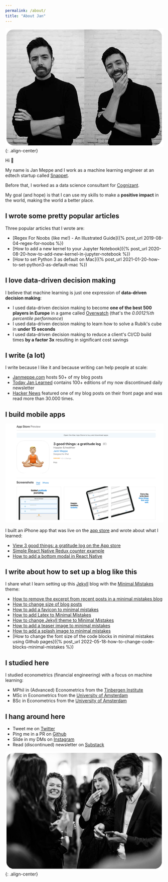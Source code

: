 ```yaml
---
permalink: /about/
title: "About Jan"
---
```


<img src="/assets/images/bio-photo5.jpg" style="max-height: 500px">{: .align-center}


Hi 👋

My name is Jan Meppe and I work as a machine learning engineer at an edtech
startup called [Snappet](https://www.snappet.org/). 

Before that, I worked as a data science consultant for [Cognizant](https://en.wikipedia.org/wiki/Cognizant).

My goal (and hope) is that I can use my skills to make a **positive impact** in the world, making the world a better place.

## I wrote some pretty popular articles

Three popular articles that I wrote are:

* [Regex For Noobs (like me!) - An Illustrated Guide]({% post_url 2019-08-04-regex-for-noobs %})
* [How to add a new kernel to your Jupyter Notebook]({% post_url 2020-08-20-how-to-add-new-kernel-in-jupyter-notebook %})
* [How to set Python 3 as default on Mac]({% post_url 2021-01-20-how-to-set-python3-as-default-mac %})

<!-- Here are some of my blog posts loosely organised by topic.

- Most popular (read >2000 times)
  - [Regex For Noobs (like me!) - An Illustrated Guide]({% post_url 2019-08-04-regex-for-noobs %})
  - [How to add a new kernel to your Jupyter Notebook]({% post_url 2020-08-20-how-to-add-new-kernel-in-jupyter-notebook %})
  - [How to set Python 3 as default on Mac]({% post_url 2021-01-20-how-to-set-python3-as-default-mac %})
- What keeps me busy as an ML engineer
  - [Show your work: Writing complex SQL queries]({% post_url 2022-05-10-show-your-work-sql %})
  - [Show your work: Automating cloud infrastructure using infrastructure-as-code]({% post_url 2022-04-29-show-your-work-create-testset-automation %})
- Python
  - [How to structure your python code]({% post_url 2022-04-05-basic-setup %})
  - [How to scale up your code]({% post_url 2022-03-01-how-to-scale-up-your-code %})
  - [How to set up your Python projects with conda and poetry]({% post_url 2021-11-29-how-to-set-up-your-python-projects %})
  - [How to see log messages while unit testing in pycharm]({% post_url 2021-12-03-how-to-add-logging-to-pycharm-tests %})
  - [Plotting with Matplotlib]({% post_url 2019-12-24-Plotting-with-Matplotlib %})
  - [How to set up a React and Flask project]({% post_url 2020-07-17-react-flask-setup %})
- SQL
  - [Three tips for writing better SQL]({% post_url 2022-05-10-show-your-work-sql %})
  - [AWS Athena Cookbook]({% post_url 2022-06-07-aws-athena-cookbook %})
- Docker
  - [Docker optimization trick: install your dependencies first and your code second]({% post_url 2022-03-17-docker-optimisation %})
- AWS
  - [Our Amazon Sagemaker Processing job setup]({% post_url 2021-12-06-our-sagemaker-processing-jobs-setup %})
- Testing
  - [Refactoring code so that it becomes easier to test]({% post_url 2022-05-27-refactoring-using-tdd %})
- Time management, procrastination, and motivation
  - [The Maker vs Manager Problem]({% post_url 2019-07-26-makers-vs-manager %})
  - [There can only be two reasons why you are procrastinating]({% post_url 2020-11-21-motivation %})
  - [Dan Harmon's Advice for Overcoming Writer's Block]({% post_url 2022-05-20-dan-harmon-writing-advice %})
  - [Don't put your scale under your bed]({% post_url 2022-05-30-dont-put-your-scale-under-your-bed %})
- How to make good flashcards for optimal learning
  - [Make your Anki flashcards atomic]({% post_url 2020-10-24-atomic-anki-cards %})
  - [Don't mistake the internet's intelligence for your own]({% post_url 2021-11-25-dont-confuse-intelligence %})
- How to take better notes
  - [Filling my first Field Notes]({% post_url 2020-10-14-field-notes-1 %})
  - [How to take more useful paper notes]({% post_url 2021-05-21-notes-on-paper-notes %})
- Startups/building product
  - [Product thinking framework: transform waste]({% post_url 2021-07-14-product-thinking-framework-waste %})
  - [Why are instagram, facebook, and twitter so damn addicting?]({% post_url 2020-10-25-addicting-tech %})
  - [What is a startup?]({% post_url 2021-07-08-what-is-a-startup %})
  - [You can always kill the feature]({% post_url 2021-07-15-you-can-always-kill-the-feature %}) -->

## I love data-driven decision making

I believe that machine learning is just one expression of **data-driven decision making**:

* I used data-driven decision making to become **one of the best 500 players in Europe** in a game called [Overwatch](https://playoverwatch.com/en-gb/) (that's the *0.0012%th percentile performance*)
* I used data-driven decision making to learn how to solve a Rubik's cube in **under 15 seconds**
* I used data-driven decision making to reduce a client's CI/CD build times **by a factor 3x** resulting in significant cost savings

## I write (a lot)

I write because I like it and because writing can help people at scale:

* [Janmeppe.com](https://www.janmeppe.com/) hosts 50+ of my blog posts
* [Today Jan Learned](https://janmeppe.substack.com/) contains 100+ editions of my now discontinued daily newsletter
* [Hacker News](https://news.ycombinator.com/item?id=20608032) featured one of my blog posts on their front page and was read more than 30.000 times.



## I build mobile apps

<img src="/assets/images/3-good-things.png" style="max-height: 400px">

I built an iPhone app that was live on the [app store](https://apps.apple.com/nl/app/3-good-things-a-gratitude-log/id1569794018?l=en) and wrote about what I learned:

* [View 3 good things: a gratitude log on the App store](https://apps.apple.com/nl/app/3-good-things-a-gratitude-log/id1569794018?l=en)
* [Simple React Native Redux counter example
](https://www.janmeppe.com/blog/simple-react-native-redux-counter/)
* [How to add a bottom modal in React Native
](https://www.janmeppe.com/blog/how-to-add-bottom-modal-react-native/)

## I write about how to set up a blog like this

I share what I learn setting up this [Jekyll](https://jekyllrb.com/docs/themes/) blog with the [Minimal Mistakes](https://mmistakes.github.io/minimal-mistakes/) theme:

* [How to remove the excerpt from recent posts in a minimal mistakes blog](https://www.janmeppe.com/blog/how-to-remove-excerpt-from-archive-item/)
* [How to change size of blog posts](https://www.janmeppe.com/blog/personal-blog-minimal-mistakes/)
* [How to add a favicon to minimal mistakes](https://www.janmeppe.com/blog/personal-blog-minimal-mistakes/)
* [How to add Latex to Minimal Mistakes](https://www.janmeppe.com/blog/How-to-add-mathjax-to-minimal-mistakes/)
* [How to change Jekyll theme to Minimal Mistakes](https://www.janmeppe.com/blog/how-to-change-theme-to-minimal-mistakes/)
* [How to add a teaser image to minimal mistakes](https://www.janmeppe.com/blog/add-teaser-to-minimal-mistakes/)
* [How to add a splash image to minimal mistakes](https://www.janmeppe.com/blog/how-to-add-splash-to-minimal-mistakes/)
* [How to change the font size of the code blocks in minimal mistakes using Github pages]({% post_url 2022-05-18-how-to-change-code-blocks-minimal-mistakes %})

## I studied here

I studied econometrics (financial engineering) with a focus on machine learning: 

* MPhil in (Advanced) Econometrics from the [Tinbergen Institute](https://www.tinbergen.nl/home)
* MSc in Econometrics from the [University of Amsterdam](https://www.uva.nl/en)
* BSc in Econometrics from the [University of Amsterdam](https://www.uva.nl/en)

## I hang around here

* Tweet me on [Twitter](https://twitter.com/Janmeppe)
* Ping me in a PR on [Github](https://github.com/rainymood)
* Slide in my DMs on [Instagram](https://www.instagram.com/janmeppe/)
* Read (discontinued) newsletter on [Substack](https://janmeppe.substack.com)

<!-- I code:

* I do machine learning stuff in **Python** with **TensorFlow/Keras**, **Scikit-learn**, **Pandas**, and **Numpy**
* I do web stuff in **JavaScript** with **React**, **React-native**, and **Node.js**

[Here](https://docs.google.com/document/d/1utv_GYHvGBNxgESQV14KaLHvbMk5COme7LNIu5yaxl8/edit?usp=sharing) is a list of some of the technical things that I've worked on.  -->


<img src="/assets/images/bio-photo6.png" style="max-height: 500px">{: .align-center}